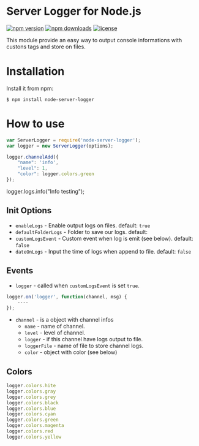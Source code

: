 # Server Logger for Node.js
[![npm version](https://img.shields.io/npm/v/node-server-logger.svg)](https://www.npmjs.com/package/node-server-logger)
[![npm downloads](https://img.shields.io/npm/dm/steamcommunity.svg)](https://npmjs.com/package/node-server-logger)
[![license](https://img.shields.io/npm/l/steamcommunity.svg)](https://github.com/lucasgolino/node-server-logger/blob/master/LICENSE)


This module provide an easy way to output console informations with custons tags and store on files.

# Installation

Install it from npm:
	
	$ npm install node-server-logger

# How to use
	
```js
var ServerLogger = require('node-server-logger');
var logger = new ServerLogger(options);

logger.channelAdd({
	"name": 'info',
	"level": 1,
	"color": logger.colors.green
});
```

logger.logs.info("Info testing");

## Init Options
- `enableLogs` - Enable output logs on files. default: `true`
- `defaultFolderLogs` - Folder to save our logs. default: ` `
- `customLogsEvent` - Custom event when log is emit (see below). default: `false`
- `dateOnLogs` - Input the time of logs when append to file. default: `false`

## Events
- `logger` - called when `customLogsEvent` is set `true`.

```js
logger.on('logger', function(channel, msg) {
	----
});
```

- `channel` - is a object with channel infos
	- `name` - name of channel.
	- `level` - level of channel.
	- `logger` - if this channel have logs output to file.
	- `loggerFile` - name of file to store channel logs.
	- `color` - object with color (see below)

## Colors

```js
logger.colors.hite
logger.colors.gray
logger.colors.grey
logger.colors.black
logger.colors.blue
logger.colors.cyan
logger.colors.green
logger.colors.magenta
logger.colors.red
logger.colors.yellow
```